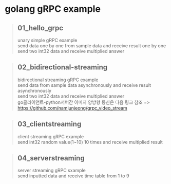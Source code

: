 # golang gRPC example
> ## 01_hello_grpc
>unary simple gRPC example <br>
>send data one by one from sample data and receive result one by one<br>
>send two int32 data and receive multiplied answer

> ## 02_bidirectional-streaming
>bidirectional streaming gRPC example<br>
>send data from sample data asynchronously and receive result asynchronously<br>
>send two int32 data and receive multiplied answer<br>
>go클라이언트-python서버간 이미지 양방향 통신은 다음 링크 참조 => https://github.com/namjunjeong/grpc_video_stream

> ## 03_clientstreaming
> client streaming gRPC example<br>
> send int32 random value(1~10) 10 times and receive multiplied result<br>

> ## 04_serverstreaming
> server streaming gRPC sxample<br>
> send inputted data and receive time table from 1 to 9
